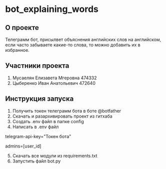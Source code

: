 # bot_explaining_words

## О проекте

Телеграмм бот, присылвет объяснения английских слов на английском, если часто забываете какие-то слова, то можно добавить их в избранное.

## Участники проекта

1. Мусаелян Елизавета Мгеровна 474332
2. Цыберенко Иван Анатольевич 472640

## Инструкция запуска

1. Получить токен телеграмм бота в боте @botfather
2. Скачать и разархивировать проект из гитхаба
3. Создать .env файл в папке config
4. Написать в .env файл

telegram-api-key="Токен бота"

admins=[user_id]

5. Скачать все модули из requirements.txt
6. Запустить файл bot.py
